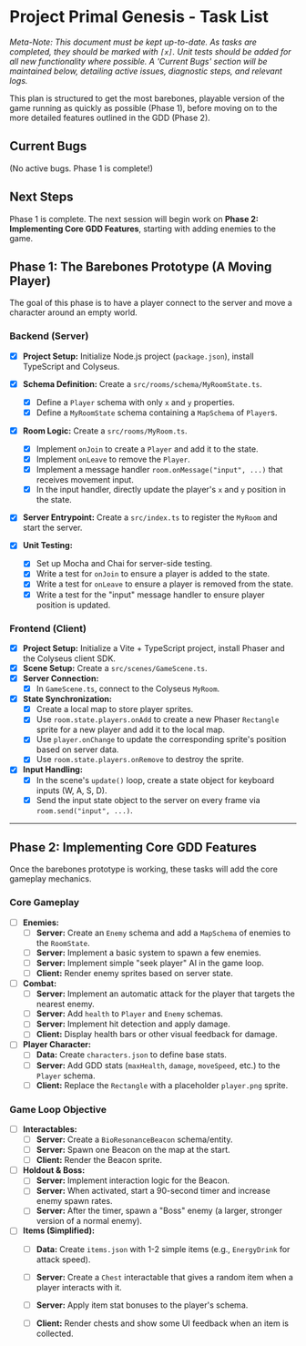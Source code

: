 # Project Primal Genesis - Task List

*Meta-Note: This document must be kept up-to-date. As tasks are completed, they should be marked with `[x]`. Unit tests should be added for all new functionality where possible. A 'Current Bugs' section will be maintained below, detailing active issues, diagnostic steps, and relevant logs.*

This plan is structured to get the most barebones, playable version of the game running as quickly as possible (Phase 1), before moving on to the more detailed features outlined in the GDD (Phase 2).

## Current Bugs

(No active bugs. Phase 1 is complete!)

## Next Steps

Phase 1 is complete. The next session will begin work on **Phase 2: Implementing Core GDD Features**, starting with adding enemies to the game.

## Phase 1: The Barebones Prototype (A Moving Player)

The goal of this phase is to have a player connect to the server and move a character around an empty world.

### Backend (Server)
- [x] **Project Setup:** Initialize Node.js project (`package.json`), install TypeScript and Colyseus.
- [x] **Schema Definition:** Create a `src/rooms/schema/MyRoomState.ts`.
  - [x] Define a `Player` schema with only `x` and `y` properties.
  - [x] Define a `MyRoomState` schema containing a `MapSchema` of `Player`s.
- [x] **Room Logic:** Create a `src/rooms/MyRoom.ts`.
  - [x] Implement `onJoin` to create a `Player` and add it to the state.
  - [x] Implement `onLeave` to remove the `Player`.
  - [x] Implement a message handler `room.onMessage("input", ...)` that receives movement input.
  - [x] In the input handler, directly update the player's `x` and `y` position in the state.
- [x] **Server Entrypoint:** Create a `src/index.ts` to register the `MyRoom` and start the server.

- [x] **Unit Testing:**
  - [x] Set up Mocha and Chai for server-side testing.
  - [x] Write a test for `onJoin` to ensure a player is added to the state.
  - [x] Write a test for `onLeave` to ensure a player is removed from the state.
  - [x] Write a test for the "input" message handler to ensure player position is updated.

### Frontend (Client)
- [x] **Project Setup:** Initialize a Vite + TypeScript project, install Phaser and the Colyseus client SDK.
- [x] **Scene Setup:** Create a `src/scenes/GameScene.ts`.
- [x] **Server Connection:**
  - [x] In `GameScene.ts`, connect to the Colyseus `MyRoom`.
- [x] **State Synchronization:**
  - [x] Create a local map to store player sprites.
  - [x] Use `room.state.players.onAdd` to create a new Phaser `Rectangle` sprite for a new player and add it to the local map.
  - [x] Use `player.onChange` to update the corresponding sprite's position based on server data.
  - [x] Use `room.state.players.onRemove` to destroy the sprite.
- [x] **Input Handling:**
  - [x] In the scene's `update()` loop, create a state object for keyboard inputs (W, A, S, D).
  - [x] Send the input state object to the server on every frame via `room.send("input", ...)`.

---

## Phase 2: Implementing Core GDD Features

Once the barebones prototype is working, these tasks will add the core gameplay mechanics.

### Core Gameplay
- [ ] **Enemies:**
  - [ ] **Server:** Create an `Enemy` schema and add a `MapSchema` of enemies to the `RoomState`.
  - [ ] **Server:** Implement a basic system to spawn a few enemies.
  - [ ] **Server:** Implement simple "seek player" AI in the game loop.
  - [ ] **Client:** Render enemy sprites based on server state.
- [ ] **Combat:**
  - [ ] **Server:** Implement an automatic attack for the player that targets the nearest enemy.
  - [ ] **Server:** Add `health` to `Player` and `Enemy` schemas.
  - [ ] **Server:** Implement hit detection and apply damage.
  - [ ] **Client:** Display health bars or other visual feedback for damage.
- [ ] **Player Character:**
  - [ ] **Data:** Create `characters.json` to define base stats.
  - [ ] **Server:** Add GDD stats (`maxHealth`, `damage`, `moveSpeed`, etc.) to the `Player` schema.
  - [ ] **Client:** Replace the `Rectangle` with a placeholder `player.png` sprite.

### Game Loop Objective
- [ ] **Interactables:**
  - [ ] **Server:** Create a `BioResonanceBeacon` schema/entity.
  - [ ] **Server:** Spawn one Beacon on the map at the start.
  - [ ] **Client:** Render the Beacon sprite.
- [ ] **Holdout & Boss:**
  - [ ] **Server:** Implement interaction logic for the Beacon.
  - [ ] **Server:** When activated, start a 90-second timer and increase enemy spawn rates.
  - [ ] **Server:** After the timer, spawn a "Boss" enemy (a larger, stronger version of a normal enemy).
- [ ] **Items (Simplified):**
  - [ ] **Data:** Create `items.json` with 1-2 simple items (e.g., `EnergyDrink` for attack speed).
  - [ ] **Server:** Create a `Chest` interactable that gives a random item when a player interacts with it.
  - [ ] **Server:** Apply item stat bonuses to the player's schema.
  - [ ] **Client:** Render chests and show some UI feedback when an item is collected.

